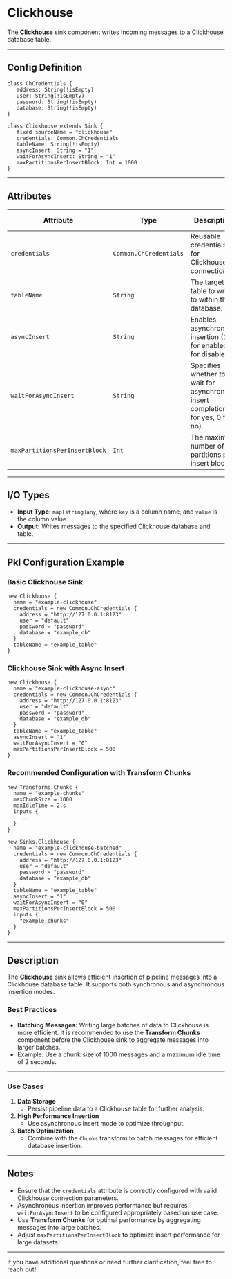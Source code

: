 
# **Clickhouse**

The **Clickhouse** sink component writes incoming messages to a Clickhouse database table.

---

## **Config Definition**

```pkl
class ChCredentials {
   address: String(!isEmpty)
   user: String(!isEmpty)
   password: String(!isEmpty)
   database: String(!isEmpty)
}

class Clickhouse extends Sink {
   fixed sourceName = "clickhouse"
   credentials: Common.ChCredentials
   tableName: String(!isEmpty)
   asyncInsert: String = "1"
   waitForAsyncInsert: String = "1"
   maxPartitionsPerInsertBlock: Int = 1000
}
```

---

## **Attributes**

| **Attribute**                        | **Type**             | **Description**                                                              | **Default Value** |
|---------------------------------------|----------------------|------------------------------------------------------------------------------|--------------------|
| `credentials`                         | `Common.ChCredentials` | Reusable credentials for Clickhouse connection.                             | **Required**      |
| `tableName`                           | `String`            | The target table to write to within the database.                            | **Required**      |
| `asyncInsert`                         | `String`            | Enables asynchronous insertion (1 for enabled, 0 for disabled).              | `"1"`             |
| `waitForAsyncInsert`                  | `String`            | Specifies whether to wait for asynchronous insert completion (1 for yes, 0 for no). | `"1"`             |
| `maxPartitionsPerInsertBlock`         | `Int`               | The maximum number of partitions per insert block.                          | `1000`            |

---

## **I/O Types**

- **Input Type:** `map[string]any`, where `key` is a column name, and `value` is the column value.
- **Output:** Writes messages to the specified Clickhouse database and table.

---

## **Pkl Configuration Example**

### **Basic Clickhouse Sink**
```pkl
new Clickhouse {
  name = "example-clickhouse"
  credentials = new Common.ChCredentials {
    address = "http://127.0.0.1:8123"
    user = "default"
    password = "password"
    database = "example_db"
  }
  tableName = "example_table"
}
```

### **Clickhouse Sink with Async Insert**
```pkl
new Clickhouse {
  name = "example-clickhouse-async"
  credentials = new Common.ChCredentials {
    address = "http://127.0.0.1:8123"
    user = "default"
    password = "password"
    database = "example_db"
  }
  tableName = "example_table"
  asyncInsert = "1"
  waitForAsyncInsert = "0"
  maxPartitionsPerInsertBlock = 500
}
```

### **Recommended Configuration with Transform Chunks**
```pkl
new Transforms.Chunks {
  name = "example-chunks"
  maxChunkSize = 1000
  maxIdleTime = 2.s
  inputs {
    ...
  }
}

new Sinks.Clickhouse {
  name = "example-clickhouse-batched"
  credentials = new Common.ChCredentials {
    address = "http://127.0.0.1:8123"
    user = "default"
    password = "password"
    database = "example_db"
  }
  tableName = "example_table"
  asyncInsert = "1"
  waitForAsyncInsert = "0"
  maxPartitionsPerInsertBlock = 500
  inputs {
    "example-chunks"
  }
}
```

---

## **Description**

The **Clickhouse** sink allows efficient insertion of pipeline messages into a Clickhouse database table. It supports both synchronous and asynchronous insertion modes.

### **Best Practices**
- **Batching Messages:** Writing large batches of data to Clickhouse is more efficient. It is recommended to use the **Transform Chunks** component before the Clickhouse sink to aggregate messages into larger batches.
- Example: Use a chunk size of 1000 messages and a maximum idle time of 2 seconds.

---

### **Use Cases**

1. **Data Storage**
   - Persist pipeline data to a Clickhouse table for further analysis.
2. **High Performance Insertion**
   - Use asynchronous insert mode to optimize throughput.
3. **Batch Optimization**
   - Combine with the `Chunks` transform to batch messages for efficient database insertion.

---

## **Notes**

- Ensure that the `credentials` attribute is correctly configured with valid Clickhouse connection parameters.
- Asynchronous insertion improves performance but requires `waitForAsyncInsert` to be configured appropriately based on use case.
- Use **Transform Chunks** for optimal performance by aggregating messages into large batches.
- Adjust `maxPartitionsPerInsertBlock` to optimize insert performance for large datasets.

---

If you have additional questions or need further clarification, feel free to reach out!
